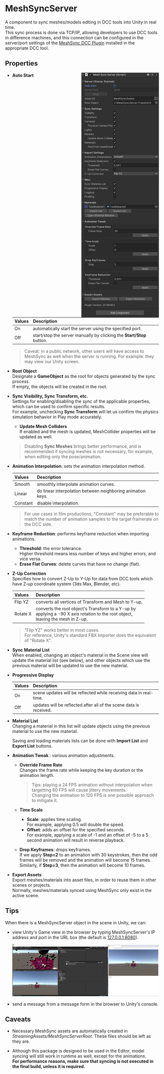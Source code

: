 # MeshSyncServer

A component to sync meshes/models editing in DCC tools into Unity in real time.  
This sync process is done via TCP/IP, allowing developers to use DCC tools in difference machines, and 
this connection can be configured in the server/port settings of 
the [MeshSync DCC Plugin](https://docs.unity3d.com/Packages/com.unity.meshsync.dcc-plugins@latest)
installed in the appropriate DCC tool.

## Properties

<img align="right" src="images/MeshSyncServer.png">

- **Auto Start**  

  |**Values** |**Description** |
  |:---       |:---|
  | On        | automatically start the server using the specified port.|
  | Off       | start/stop the server manually by clicking the **Start/Stop** button.|

  > Caveat: in a public network, other users will have access to MeshSync as well when the server is running. 
  > For example: they may view our Unity screen.

- **Root Object**  
  Designate a **GameObject** as the root for objects generated by the sync process.  
  If empty, the objects will be created in the root. 

- **Sync Visibility, Sync Transform, etc.**  
  Settings for enabling/disabling the sync of the applicable properties, which can be used to confirm specific results.  
  For example, unchecking **Sync Transform** will let us confirm
  the physics simulation behavior in Play mode accurately.

  - **Update Mesh Colliders**  
    If enabled and the mesh is updated, MeshCollider properties will be updated as well.

  > Disabling **Sync Meshes** brings better performance, and is recommended if syncing meshes is not necessary, 
  > for example, when editing only the pose/animation.

- **Animation Interpolation**: sets the animation interpolation method.   

  |**Values** |**Description** |
  |:---       |:---|
  | Smooth    | smoothly interpolate animation curves.|
  | Linear    | do linear interpolation between neighboring animation keys.|
  | Constant  | disable interpolation.|

  > For use cases in film productions, "Constant" may be preferable to match 
  > the number of animation samples to the target framerate on the DCC side.


- **Keyframe Reduction**: performs keyframe reduction when importing animations.  
  - **Threshold**: the error tolerance.   
    Higher threshold means less number of keys and higher errors, and vice versa.   
  - **Erase Flat Curves**: delete curves that have no change (flat).
  
- **Z-Up Correction**  
  Specifies how to convert Z-Up to Y-Up for data from DCC tools 
  which have Z-up coordinate system (3ds Max, Blender, etc).

  |**Values** |**Description** |
  |:---       |:---|
  | Flip YZ   | converts all vertices of Transform and Mesh to Y-up.|
  | Rotate X  | converts the root object's Transform to a Y-up by <br/>applying a -90 X axis rotation to the root object, <br/> leaving the mesh in Z-up.|

  > "Flip YZ" works better in most cases.   
  > For reference, Unity's standard FBX Importer does the equivalent of "Rotate X".

- **Sync Material List**  
  When enabled, changing an object's material in the Scene view will update the material list (see below),
  and other objects which use the previous material will be updated to use the new material.

- **Progressive Display**  

  |**Values** |**Description** |
  |:---       |:---|
  | On        | scene updates will be reflected while receiving data in real-time.|
  | Off       | updates will be reflected after all of the scene data is received.|

- **Material List**  
  Changing a material in this list will update objects using the previous material 
  to use the new material.

  Saving and loading materials lists can be done with **Import List** and **Export List** buttons.   

- **Animation Tweak** : various animation adjustments.
  - **Override Frame Rate**    
    Changes the frame rate while keeping the key duration or the animation length.    

    > Tips: playing a 24 FPS animation without interpolation when targetting 60 FPS will cause jittery movements.   
    > Changing the animation to 120 FPS is one possible approach to mitigate it. 
     
  - **Time Scale**       
    - **Scale**: applies time scaling.   
      For example, applying 0.5 will double the speed.  
    - **Offset**: adds an offset for the specified seconds.    
       For example, applying a scale of -1 and an offset of -5 to a 5 second animation will result in reverse playback.    
  - **Drop Keyframes**: drops keyframes.   
    If we apply **Step=2** to an animation with 30 keystrokes, then the odd frames will be removed and the animation will become 15 frames.   
    Similarly, if **Step=3**, then the animation will become 10 frames.
  
- **Export Assets**  
  Export meshes/materials into asset files, in order to reuse them in other scenes or projects.  
  Normally, meshes/materials synced using MeshSync only exist in the active scene.

## Tips

When there is a MeshSyncServer object in the scene in Unity, we can:

- view Unity's Game view in the browser by typing MeshSyncServer's IP address and port in the URL box
  (the default is [127.0.0.1:8080](http://127.0.0.1:8080)).  

  ![GameViewInBrowser](images/GameViewInBrowser.png)

- send a message from a message form in the browser to Unity's console.

## Caveats

- Necessary MeshSync assets are automatically created in *StreamingAssets/MeshSyncServerRoot*.
  These files should be left as they are.

- Although this package is designed to be used in the Editor, model syncing will still work in runtime as well, 
  except for the animations.  
  **For performance reasons, make sure that syncing is not executed in the final build, unless it is required.**

